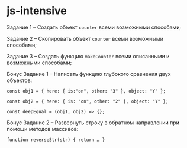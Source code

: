 # js-intensive

Задание 1 – Создать объект `counter` всеми возможными способами;

Задание 2 – Скопировать объект `counter` всеми возможными способами;

Задание 3 – Создать функцию `makeCounter` всеми описанными и возможными способами;

Бонус
Задание 1 – Написать функцию глубокого сравнения двух объектов:


``const obj1 = { here: { is:"on", other: "3" }, object: "Y" };``

``const obj2 = { here: { is: "on", other: "2" }, object: "Y" };``

``const deepEqual = (obj1, obj2) => {};``


Бонус 
Задание 2 – Развернуть строку в обратном направлении при помощи методов массивов:

``function reverseStr(str) {
  return …
}``
